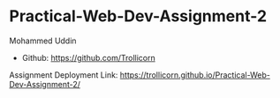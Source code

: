 # Practical-Web-Dev-Assignment-2

Mohammed Uddin
- Github: https://github.com/Trollicorn

Assignment Deployment Link: https://trollicorn.github.io/Practical-Web-Dev-Assignment-2/
